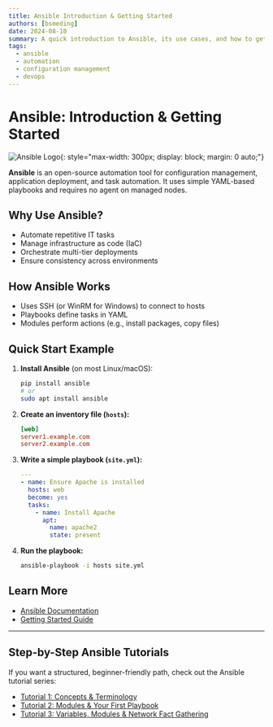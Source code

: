 ```yaml
---
title: Ansible Introduction & Getting Started
authors: [bsmeding]
date: 2024-08-10
summary: A quick introduction to Ansible, its use cases, and how to get started with automation.
tags:
  - ansible
  - automation
  - configuration management
  - devops
---
```


# Ansible: Introduction & Getting Started

![Ansible Logo](https://www.ansible.com/hubfs/2016_Images/Assets/Ansible-Mark-Large-RGB-Mango.png){: style="max-width: 300px; display: block; margin: 0 auto;"}

**Ansible** is an open-source automation tool for configuration management, application deployment, and task automation. It uses simple YAML-based playbooks and requires no agent on managed nodes.
<!-- more -->

## Why Use Ansible?
- Automate repetitive IT tasks
- Manage infrastructure as code (IaC)
- Orchestrate multi-tier deployments
- Ensure consistency across environments

## How Ansible Works
- Uses SSH (or WinRM for Windows) to connect to hosts
- Playbooks define tasks in YAML
- Modules perform actions (e.g., install packages, copy files)

## Quick Start Example
1. **Install Ansible** (on most Linux/macOS):
   ```bash
   pip install ansible
   # or
   sudo apt install ansible
   ```
2. **Create an inventory file (`hosts`):**
   ```ini
   [web]
   server1.example.com
   server2.example.com
   ```
3. **Write a simple playbook (`site.yml`):**
   ```yaml
   ---
   - name: Ensure Apache is installed
     hosts: web
     become: yes
     tasks:
       - name: Install Apache
         apt:
           name: apache2
           state: present
   ```
4. **Run the playbook:**
   ```bash
   ansible-playbook -i hosts site.yml
   ```

## Learn More
- [Ansible Documentation](https://docs.ansible.com/)
- [Getting Started Guide](https://docs.ansible.com/ansible/latest/getting_started/index.html)

---

## Step-by-Step Ansible Tutorials
If you want a structured, beginner-friendly path, check out the Ansible tutorial series:
- [Tutorial 1: Concepts & Terminology](../../tutorials/ansible_tutorial_1_concepts.md)
- [Tutorial 2: Modules & Your First Playbook](../../tutorials/ansible_tutorial_2_modules.md)
- [Tutorial 3: Variables, Modules & Network Fact Gathering](../../tutorials/ansible_tutorial_3_variables_facts.md) 